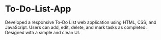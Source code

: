 # To-Do-List-App
Developed a responsive To-Do List web application using HTML, CSS, and JavaScript. Users can add, edit, delete, and mark tasks as completed. Designed with a simple and clean UI.
